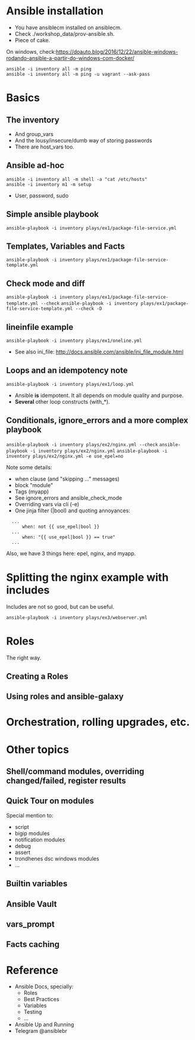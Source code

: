 # Ansible installation

- You have ansiblecm installed on ansiblecm.
- Check ./workshop_data/prov-ansible.sh.
- Piece of cake.

On windows, check:https://doauto.blog/2016/12/22/ansible-windows-rodando-ansible-a-partir-do-windows-com-docker/

```
ansible -i inventory all -m ping
ansible -i inventory all -m ping -u vagrant --ask-pass
```

# Basics
## The inventory

- And group_vars
- And the lousy/insecure/dumb way of storing passwords
- There are host_vars too.

## Ansible ad-hoc
```
ansible -i inventory all -m shell -a "cat /etc/hosts"
ansible -i inventory m1 -m setup
```

- User, password, sudo

## Simple ansible playbook
`ansible-playbook -i inventory plays/ex1/package-file-service.yml`

## Templates, Variables and Facts
`ansible-playbook -i inventory plays/ex1/package-file-service-template.yml`

## Check mode and diff
`ansible-playbook -i inventory plays/ex1/package-file-service-template.yml --check`
`ansible-playbook -i inventory plays/ex1/package-file-service-template.yml --check -D`

## lineinfile example
`ansible-playbook -i inventory plays/ex1/oneline.yml`

- See also ini_file: http://docs.ansible.com/ansible/ini_file_module.html

## Loops and an idempotency note
`ansible-playbook -i inventory plays/ex1/loop.yml`

- Ansible **is** idempotent. It all depends on module quality and purpose.
- **Several** other loop constructs (with_*).

## Conditionals, ignore_errors and a more complex playbook

`ansible-playbook -i inventory plays/ex2/nginx.yml --check`
`ansible-playbook -i inventory plays/ex2/nginx.yml`
`ansible-playbook -i inventory plays/ex2/nginx.yml -e use_epel=no`

Note some details:
- when clause (and "skipping ..." messages)
- block "module"
- Tags (myapp)
- See ignore_errors and ansible_check_mode
- Overriding vars via cli (-e)
- One jinja filter (|bool) and quoting annoyances:

```
  ...
      when: not {{ use_epel|bool }}
  ...
      when: "{{ use_epel|bool }} == true"
  ...
```

Also, we have 3 things here: epel, nginx, and myapp.

# Splitting the nginx example with includes

Includes are not so good, but can be useful.

`ansible-playbook -i inventory plays/ex3/webserver.yml`

# Roles

The right way.

## Creating a Roles

## Using roles and ansible-galaxy

# Orchestration, rolling upgrades, etc.

# Other topics

## Shell/command modules, overriding changed/failed, register results

## Quick Tour on modules

Special mention to:

- script
- bigip modules
- notification modules
- debug
- assert
- trondhenes dsc windows modules
- ...

## Builtin variables

## Ansible Vault

## vars_prompt

## Facts caching

# Reference

- Ansible Docs, specially:
  - Roles
  - Best Practices
  - Variables
  - Testing
  - ...
- Ansible Up and Running
- Telegram @ansiblebr
